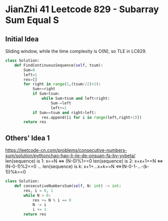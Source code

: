 # JianZhi 41 Leetcode 829 - Subarray Sum Equal S

## Initial Idea
Sliding window, while the time complexity is O(N), so TLE in LC829.
```python
class Solution:
    def FindContinuousSequence(self, tsum):
        Sum=0
        left=1
        res=[]
        for right in range(1,(tsum//2)+2):
            Sum+=right
            if Sum>tsum:
                while Sum>tsum and left<right:
                    Sum-=left
                    left+=1
            if Sum==tsum and right>left:
                res.append([i for i in range(left,right+1)])
        return res
```

## Others' Idea 1
https://leetcode-cn.com/problems/consecutive-numbers-sum/solution/pythonchao-hao-li-jie-de-onsuan-fa-by-yybeta/
len(sequence) is 1: x==N <=> (N-0)%1==0
len(sequence) is 2: x+x+1==N <=> (N-0-1)%2==0
...
len(sequence) is k: x+1+...x+k==N <=>(N-0-1-...-(k-1))%k==0

```python
class Solution:
    def consecutiveNumbersSum(self, N: int) -> int:
        res, i = 0, 1
        while N > 0:
            res += N % i == 0
            N -= i
            i += 1
        return res
```
